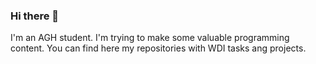 ### Hi there 👋

I'm an AGH student.
I'm trying to make some valuable programming content.
You can find here my repositories with WDI tasks ang projects.
